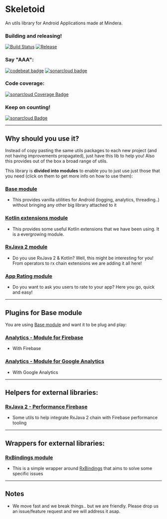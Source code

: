 # Skeletoid
An utils library for Android Applications made at Mindera.

### Building and releasing!
[![Build Status](https://app.travis-ci.com/Mindera/skeletoid.svg?branch=master)](https://app.travis-ci.com/github/Mindera/skeletoid/branches)
[![Release](https://jitpack.io/v/mindera/skeletoid.svg)](https://jitpack.io/#mindera/skeletoid)

### Say "AAA":
[![codebeat badge](https://codebeat.co/badges/fa990b92-e4ef-4882-9e65-52c32bda0a5b)](https://codebeat.co/projects/github-com-mindera-skeletoid-master)
[![sonarcloud badge](https://sonarcloud.io/api/project_badges/measure?project=mydroidisbetterthanyours&metric=alert_status)](https://sonarcloud.io/dashboard?id=mydroidisbetterthanyours)


### Code coverage:
[![sonarcloud Coverage Badge](https://sonarcloud.io/api/project_badges/measure?project=mydroidisbetterthanyours&metric=coverage)](https://sonarcloud.io/dashboard?id=mydroidisbetterthanyours)


### Keep on counting!
[![sonarcloud Badge](https://sonarcloud.io/api/project_badges/measure?project=mydroidisbetterthanyours&metric=ncloc)](https://sonarcloud.io/dashboard?id=mydroidisbetterthanyours)

---

## Why should you use it?
Instead of copy pasting the same utils packages to each new project (and not having improvements propagated), just have this lib to help you! 
Also this provides out of the box a broad range of  utils.

This library is **divided into modules** to enable you to just use just those that you need (click on them to get more info on how to use them):


### [Base module](https://github.com/Mindera/skeletoid/blob/master/base/)
- This provides vanilla utilities for Android (logging, analytics, threading..) without bringing any other big library attached to it

### [Kotlin extensions module](https://github.com/Mindera/skeletoid/blob/master/kt-extensions/)
- This provides some useful Kotlin extensions that we have been using. It is a evergrowing module.

### [RxJava 2 module](https://github.com/Mindera/skeletoid/blob/master/rxjava/)
- Do you use RxJava 2 & Kotlin? Well, this might be interesting for you! From operators to rx chain extensions we are adding it all here!

### [App Rating module](https://github.com/Mindera/skeletoid/blob/master/apprating/)
- Do you want to ask you users to rate to your app? Here you go, quick and easy!

---

## Plugins for Base module

You are using [Base module](https://github.com/Mindera/skeletoid/blob/master/base/) and want it to be plug and play:

### [Analytics - Module for Firebase](https://github.com/Mindera/skeletoid/blob/master/analytics-firebase/)
- With Firebase

### [Analytics - Module for Google Analytics](https://github.com/Mindera/skeletoid/blob/master/analytics-ga/)
- With Google Analytics

---

## Helpers for external libraries:

### [RxJava 2 - Performance Firebase](https://github.com/Mindera/skeletoid/blob/master/performance-firebase/)
- Some utils to help integrate RxJava 2 chain with Firebase performance tooling

---

## Wrappers for external libraries:

### [RxBindings module](https://github.com/Mindera/skeletoid/blob/master/rxbindings/)
- This is a simple wrapper around [RxBindings](https://github.com/JakeWharton/RxBinding) that aims to solve some specific issues

---

## Notes

- We move fast and we break things.. but we are friendly. Please drop us an issue/feature request and we will address it asap.
